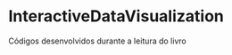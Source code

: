 InteractiveDataVisualization
============================

Códigos desenvolvidos durante a leitura do livro
